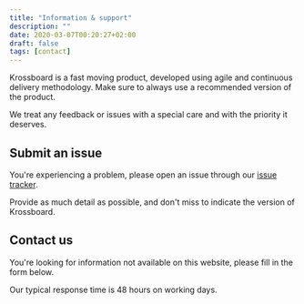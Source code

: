 ```yaml
---
title: "Information & support"
description: ""
date: 2020-03-07T00:20:27+02:00
draft: false
tags: [contact]
---
```

Krossboard is a fast moving product, developed using agile and continuous delivery methodology.
Make sure to always use a recommended version of the product. 

We treat any feedback or issues with a special care and with the priority it deserves.

## Submit an issue
You're experiencing a problem, please open an issue through our [issue tracker](https://github.com/2-alchemists/krossboard). 

Provide as much detail as possible, and don't miss to indicate the version of Krossboard.

## Contact us
You're looking for information not available on this website, please fill in the form below. 

Our typical response time is 48 hours on working days.
